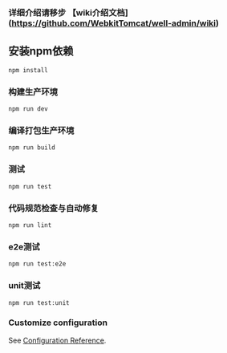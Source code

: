 ### 详细介绍请移步 【wiki介绍文档](https://github.com/WebkitTomcat/well-admin/wiki)

## 安装npm依赖
```
npm install
```

### 构建生产环境
```
npm run dev
```

### 编译打包生产环境
```
npm run build
```

### 测试
```
npm run test
```

### 代码规范检查与自动修复
```
npm run lint
```

### e2e测试
```
npm run test:e2e
```

### unit测试
```
npm run test:unit
```

### Customize configuration
See [Configuration Reference](https://cli.vuejs.org/config/).
